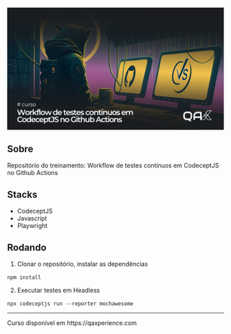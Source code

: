 ![poster](./.github/poster.png)

## Sobre

Repositório do treinamento: Workflow de testes contínuos em CodeceptJS no Github Actions

## Stacks
- CodeceptJS
- Javascript
- Playwright

## Rodando

1. Clonar o repositório, instalar as dependências
```
npm install
```

2. Executar testes em Headless
```
npx codeceptjs run --reporter mochawesome 
```

<hr>
Curso disponível em https://qaxperience.com

